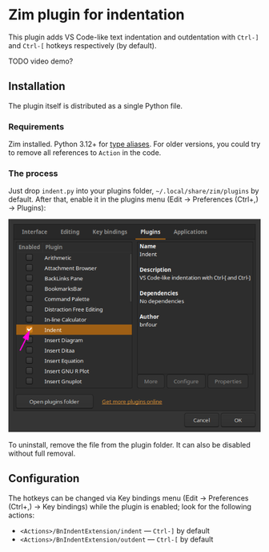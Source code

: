 # Zim plugin for indentation
This plugin adds VS Code-like text indentation and outdentation with `Ctrl-]` and `Ctrl-[` hotkeys respectively (by default).

TODO video demo? 

## Installation
The plugin itself is distributed as a single Python file.

### Requirements
Zim installed. Python 3.12+ for [type aliases](https://docs.python.org/3/library/typing.html#type-aliases). For older versions, you could try to remove all references to `Action` in the code.

### The process
Just drop `indent.py` into your plugins folder, `~/.local/share/zim/plugins` by default. After that, enable it in the plugins menu (Edit → Preferences (Ctrl+,) → Plugins):

![why yes, i like the color orange, how could you tell](readme-images/enable.png)

To uninstall, remove the file from the plugin folder. It can also be disabled without full removal.

## Configuration
The hotkeys can be changed via Key bindings menu (Edit → Preferences (Ctrl+,) → Key bindings) while the plugin is enabled; look for the following actions:
- `<Actions>/BnIndentExtension/indent` — `Ctrl-]` by default
- `<Actions>/BnIndentExtension/outdent` — `Ctrl-[` by default
